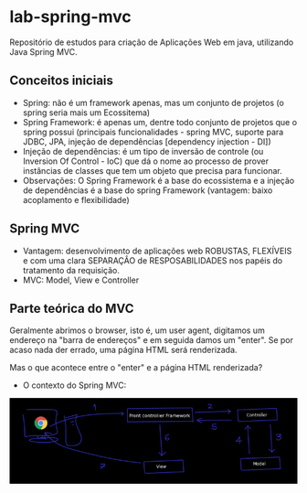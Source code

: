 # lab-spring-mvc
Repositório de estudos para criação de Aplicações Web em java, utilizando Java Spring MVC.

## Conceitos iniciais

- Spring: não é um framework apenas, mas um conjunto de projetos (o spring seria mais um Ecossitema)
- Spring Framework: é apenas um, dentre todo conjunto de projetos que o spring possui (principais funcionalidades - spring MVC, suporte para JDBC, JPA, injeção de dependências [dependency injection - DI])
- Injeção de dependências: é um tipo de inversão de controle (ou Inversion Of Control - IoC) que dá o nome ao processo de prover instâncias de classes que tem um objeto que precisa para funcionar.
- Observações: O Spring Framework é a base do ecossistema e a injeção de dependências é a base do spring Framework (vantagem: baixo acoplamento e flexibilidade)

## Spring MVC

- Vantagem: desenvolvimento de aplicações web ROBUSTAS, FLEXÍVEIS e com uma clara SEPARAÇÂO de RESPOSABILIDADES nos papéis do tratamento da requisição.
- MVC: Model, View e Controller

## Parte teórica do MVC

Geralmente abrimos o browser, isto é, um user agent, digitamos um endereço na "barra de endereços" e em seguida damos um "enter". Se por acaso nada der errado, uma página HTML será renderizada.

Mas o que acontece entre o "enter" e a página HTML renderizada?

- O contexto do Spring MVC:

![Screenshot](img/mvc.png)


